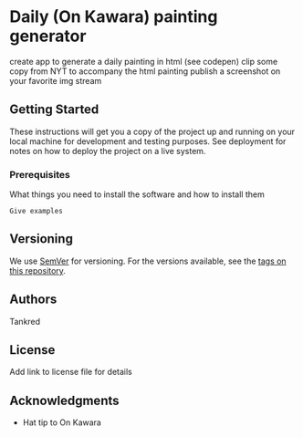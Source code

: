# Daily (On Kawara) painting generator

create app to generate a daily painting in html (see codepen)
clip some copy from NYT to accompany the html painting
publish a screenshot on your favorite img stream

## Getting Started

These instructions will get you a copy of the project up and running on your local machine for development and testing purposes. See deployment for notes on how to deploy the project on a live system.

### Prerequisites

What things you need to install the software and how to install them

```
Give examples
```

## Versioning

We use [SemVer](http://semver.org/) for versioning. For the versions available, see the [tags on this repository](https://github.com/tankred/daily-painting/tags).

## Authors

Tankred

## License

Add link to license file for details

## Acknowledgments

* Hat tip to On Kawara
